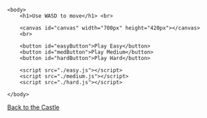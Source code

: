 <html>    
    <style>
        canvas {
            background-color: black;
            border: 4px double white;
        }
    </style>

    <body>
        <h1>Use WASD to move</h1> <br>
        
        <canvas id="canvas" width="700px" height="420px"></canvas>
        <br>

        <button id="easyButton">Play Easy</button>
        <button id="medButton">Play Medium</button>
        <button id="hardButton">Play Hard</button>
        
        <script src="./easy.js"></script>
        <script src="./medium.js"></script>
        <script src="./hard.js"></script>
        
    </body>
</html>

[Back to the Castle](https://whcampbell.github.io/Ivys-Castle/)

